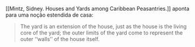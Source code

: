 [[Mintz, Sidney. Houses and Yards among Caribbean Peasantries.]] aponta para uma noção estendida de casa: 

> The yard is an extension of the house, just as the house is the living core of the yard; the outer limits of the yard come to represent the outer ‘‘walls’’ of the house itself.